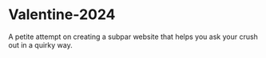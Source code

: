 # Valentine-2024
A petite attempt on creating a subpar website that helps you ask your crush out in a quirky way.
